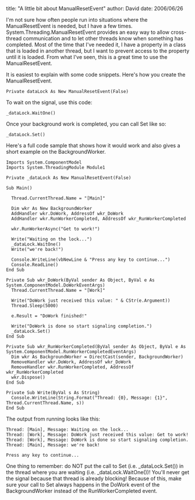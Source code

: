 
title: "A little bit about ManualResetEvent"
author: David
date: 2006/06/26

I'm not sure how often people run into situations where the ManualResetEvent is needed, but I have a few times. System.Threading.ManualResetEvent provides an easy way to allow cross-thread communication and to let other threads know when something has completed. Most of the time that I've needed it, I have a property in a class that is loaded in another thread, but I want to prevent access to the property until it is loaded. From what I've seen, this is a great time to use the ManualResetEvent.

It is easiest to explain with some code snippets. Here's how you create the ManualResetEvent.

    Private dataLock As New ManualResetEvent(False)

To wait on the signal, use this code:

    _dataLock.WaitOne()

Once your background work is completed, you can call Set like so:

    _dataLock.Set()

Here's a full code sample that shows how it would work and also gives a short example on the BackgroundWorker.

    Imports System.ComponentModel
    Imports System.ThreadingModule Module1

    Private _dataLock As New ManualResetEvent(False)

    Sub Main()

      Thread.CurrentThread.Name = "[Main]"

      Dim wkr As New BackgroundWorker
      AddHandler wkr.DoWork, AddressOf wkr_DoWork
      AddHandler wkr.RunWorkerCompleted, AddressOf wkr_RunWorkerCompleted

      wkr.RunWorkerAsync("Get to work!")

      Write("Waiting on the lock...")
      _dataLock.WaitOne()
      Write("we're back!")

      Console.WriteLine(vbNewLine & "Press any key to continue...")
      Console.ReadLine()
    End Sub

    Private Sub wkr_DoWork(ByVal sender As Object, ByVal e As System.ComponentModel.DoWorkEventArgs)
      Thread.CurrentThread.Name = "[Work]"

      Write("DoWork just received this value: " & CStr(e.Argument))
      Thread.Sleep(5000)

      e.Result = "DoWork finished!"

      Write("DoWork is done so start signaling completion.")
      _dataLock.Set()
    End Sub

    Private Sub wkr_RunWorkerCompleted(ByVal sender As Object, ByVal e As System.ComponentModel.RunWorkerCompletedEventArgs)
      Dim wkr As BackgroundWorker = DirectCast(sender, BackgroundWorker)
      RemoveHandler wkr.DoWork, AddressOf wkr_DoWork
      RemoveHandler wkr.RunWorkerCompleted, AddressOf wkr_RunWorkerCompleted
      wkr.Dispose()
    End Sub

    Private Sub Write(ByVal s As String)
      Console.WriteLine(String.Format("Thread: {0}, Message: {1}", Thread.CurrentThread.Name, s))
    End Sub

The output from running looks like this:

    Thread: [Main], Message: Waiting on the lock...
    Thread: [Work], Message: DoWork just received this value: Get to work!
    Thread: [Work], Message: DoWork is done so start signaling completion.
    Thread: [Main], Message: we're back!
    
    Press any key to continue...

One thing to remember: do NOT put the call to Set (i.e. \_dataLock.Set()) in the thread where you are waiting (i.e. \_dataLock.WaitOne())! You'll never get the signal because that thread is already blocking! Because of this, make sure your call to Set always happens in the DoWork event of the BackgroundWorker instead of the RunWorkerCompleted event.
